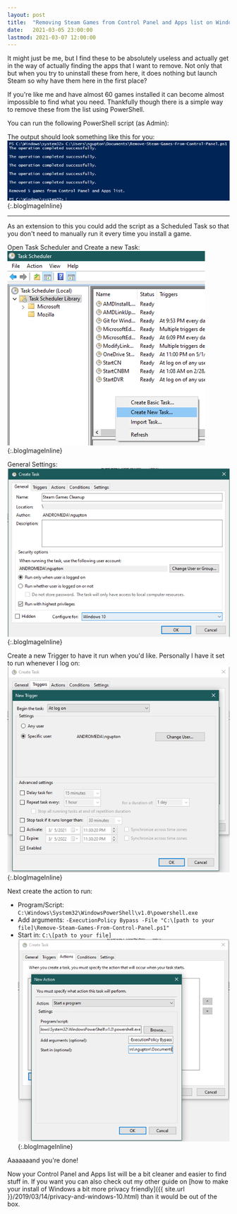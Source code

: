 ```yaml
---
layout: post
title:  "Removing Steam Games from Control Panel and Apps list on Windows"
date:   2021-03-05 23:00:00
lastmod: 2021-03-07 12:00:00
---
```


It might just be me, but I find these to be absolutely useless and actually get in the way of actually finding the apps that I want to remove. 
Not only that but when you try to uninstall these from here, it does nothing but launch Steam so why have them here in the first place?

If you're like me and have almost 60 games installed it can become almost impossible to find what you need.
Thankfully though there is a simple way to remove these from the list using PowerShell.

You can run the following PowerShell script (as Admin):
<script src="https://gist.github.com/CorruptComputer/731249641a93bbbd38b9a22dfd6d70e6.js"></script>

The output should look something like this for you:
![Steam Games Image 1](/images/blog/2021-03-05-remove-steam-games-from-control-panel/SteamGames1.png "Steam Games Image 1"){:.blogImageInline}

<hr />

As an extension to this you could add the script as a Scheduled Task so that you don't need to manually run it every time you install a game. 

Open Task Scheduler and Create a new Task:
![Steam Games Image 2](/images/blog/2021-03-05-remove-steam-games-from-control-panel/SteamGames2.png "Steam Games Image 2"){:.blogImageInline}

General Settings:
![Steam Games Image 3](/images/blog/2021-03-05-remove-steam-games-from-control-panel/SteamGames3.png "Steam Games Image 3"){:.blogImageInline}

Create a new Trigger to have it run when you'd like. Personally I have it set to run whenever I log on:
![Steam Games Image 4](/images/blog/2021-03-05-remove-steam-games-from-control-panel/SteamGames4.png "Steam Games Image 4"){:.blogImageInline}

Next create the action to run:
- Program/Script: `C:\Windows\System32\WindowsPowerShell\v1.0\powershell.exe`
- Add arguments: `-ExecutionPolicy Bypass -File "C:\[path to your file]\Remove-Steam-Games-From-Control-Panel.ps1"`
- Start in: `C:\[path to your file]`
![Steam Games Image 5](/images/blog/2021-03-05-remove-steam-games-from-control-panel/SteamGames5.png "Steam Games Image 5"){:.blogImageInline}

Aaaaaaand you're done!

Now your Control Panel and Apps list will be a bit cleaner and easier to find stuff in. 
If you want you can also check out my other guide on [how to make your install of Windows a bit more privacy friendly]({{ site.url }}/2019/03/14/privacy-and-windows-10.html) than it would be out of the box.